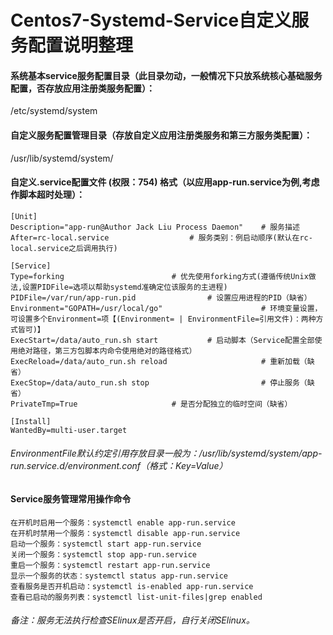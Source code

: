 # Centos7-Systemd-Service自定义服务配置说明整理


#### 系统基本service服务配置目录（此目录勿动，一般情况下只放系统核心基础服务配置，否存放应用注册类服务配置）：
/etc/systemd/system

#### 自定义服务配置管理目录（存放自定义应用注册类服务和第三方服务类配置）：
/usr/lib/systemd/system/

#### 自定义.service配置文件 (权限：754) 格式（以应用app-run.service为例,考虑作脚本超时处理）：

```
[Unit]
Description="app-run@Author Jack Liu Process Daemon" 	# 服务描述
After=rc-local.service					# 服务类别：例启动顺序(默认在rc-local.service之后调用执行)

[Service]
Type=forking						# 优先使用forking方式(遵循传统Unix做法,设置PIDFile=选项以帮助systemd准确定位该服务的主进程)
PIDFile=/var/run/app-run.pid				# 设置应用进程的PID（缺省）
Environment="GOPATH=/usr/local/go"                      # 环境变量设置，可设置多个Environment=项【(Environment= | EnvironmentFile=引用文件)：两种方式皆可)】  
ExecStart=/data/auto_run.sh start			# 启动脚本（Service配置全部使用绝对路径，第三方包脚本内命令使用绝对的路径格式）
ExecReload=/data/auto_run.sh reload                     # 重新加载（缺省）
ExecStop=/data/auto_run.sh stop                         # 停止服务（缺省）
PrivateTmp=True						# 是否分配独立的临时空间（缺省）								

[Install]
WantedBy=multi-user.target
```

###### EnvironmentFile默认约定引用存放目录一般为：/usr/lib/systemd/system/app-run.service.d/environment.conf（格式：Key=Value）


#### Service服务管理常用操作命令
```
在开机时启用一个服务：systemctl enable app-run.service  
在开机时禁用一个服务：systemctl disable app-run.service
启动一个服务：systemctl start app-run.service  
关闭一个服务：systemctl stop app-run.service  
重启一个服务：systemctl restart app-run.service  
显示一个服务的状态：systemctl status app-run.service    
查看服务是否开机启动：systemctl is-enabled app-run.service  
查看已启动的服务列表：systemctl list-unit-files|grep enabled  
```

###### 备注：服务无法执行检查SElinux是否开启，自行关闭SElinux。
